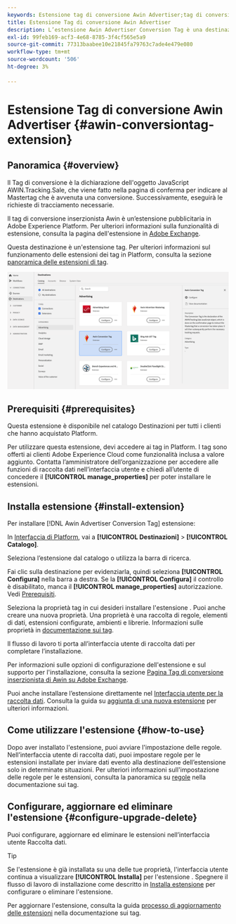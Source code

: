 ```yaml
---
keywords: Estensione tag di conversione Awin Advertiser;tag di conversione;Awin;awin;AWIN
title: Estensione Tag di conversione Awin Advertiser
description: L’estensione Awin Advertiser Conversion Tag è una destinazione pubblicitaria in Adobe Experience Platform. Per ulteriori informazioni sulla funzionalità di estensione, consulta la pagina dell'estensione in Adobe Exchange.
exl-id: 99feb169-acf3-4e68-8785-3f4cf565e5a9
source-git-commit: 77313baabee10e21845fa79763c7ade4e479e080
workflow-type: tm+mt
source-wordcount: '506'
ht-degree: 3%

---
```


# Estensione Tag di conversione Awin Advertiser {#awin-conversiontag-extension}

## Panoramica {#overview}

Il Tag di conversione è la dichiarazione dell&#39;oggetto JavaScript AWIN.Tracking.Sale, che viene fatto nella pagina di conferma per indicare al Mastertag che è avvenuta una conversione. Successivamente, eseguirà le richieste di tracciamento necessarie.

Il tag di conversione inserzionista Awin è un’estensione pubblicitaria in Adobe Experience Platform. Per ulteriori informazioni sulla funzionalità di estensione, consulta la pagina dell&#39;estensione in [Adobe Exchange](https://exchange.adobe.com/experiencecloud.details.103240.awin-conversion-tag.html).

Questa destinazione è un&#39;estensione tag. Per ulteriori informazioni sul funzionamento delle estensioni dei tag in Platform, consulta la sezione [panoramica delle estensioni di tag](../launch-extensions/overview.md).

![Estensione Awin Advertiser Conversiontag nell’interfaccia utente](../../assets/catalog/advertising/awin-conversion-tag/catalog.png)

## Prerequisiti {#prerequisites}

Questa estensione è disponibile nel catalogo Destinazioni per tutti i clienti che hanno acquistato Platform.

Per utilizzare questa estensione, devi accedere ai tag in Platform. I tag sono offerti ai clienti Adobe Experience Cloud come funzionalità inclusa a valore aggiunto. Contatta l’amministratore dell’organizzazione per accedere alle funzioni di raccolta dati nell’interfaccia utente e chiedi all’utente di concedere il **[!UICONTROL manage_properties]** per poter installare le estensioni.

## Installa estensione {#install-extension}

Per installare [!DNL Awin Advertiser Conversion Tag] estensione:

In [Interfaccia di Platform](https://platform.adobe.com/), vai a **[!UICONTROL Destinazioni]** > **[!UICONTROL Catalogo]**.

Seleziona l’estensione dal catalogo o utilizza la barra di ricerca.

Fai clic sulla destinazione per evidenziarla, quindi seleziona **[!UICONTROL Configura]** nella barra a destra. Se la **[!UICONTROL Configura]** il controllo è disabilitato, manca il **[!UICONTROL manage_properties]** autorizzazione. Vedi [Prerequisiti](#prerequisites).

Seleziona la proprietà tag in cui desideri installare l&#39;estensione . Puoi anche creare una nuova proprietà. Una proprietà è una raccolta di regole, elementi di dati, estensioni configurate, ambienti e librerie. Informazioni sulle proprietà in [documentazione sui tag](../../../tags/ui/administration/companies-and-properties.md).

Il flusso di lavoro ti porta all’interfaccia utente di raccolta dati per completare l’installazione.

Per informazioni sulle opzioni di configurazione dell&#39;estensione e sul supporto per l&#39;installazione, consulta la sezione [Pagina Tag di conversione inserzionista di Awin su Adobe Exchange](https://exchange.adobe.com/experiencecloud.details.103240.awin-conversion-tag.html).

Puoi anche installare l’estensione direttamente nel [Interfaccia utente per la raccolta dati](https://experience.adobe.com/#/data-collection/). Consulta la guida su [aggiunta di una nuova estensione](../../../tags/ui/managing-resources/extensions/overview.md#add-a-new-extension) per ulteriori informazioni.


## Come utilizzare l&#39;estensione {#how-to-use}

Dopo aver installato l&#39;estensione, puoi avviare l&#39;impostazione delle regole. Nell’interfaccia utente di raccolta dati, puoi impostare regole per le estensioni installate per inviare dati evento alla destinazione dell’estensione solo in determinate situazioni. Per ulteriori informazioni sull&#39;impostazione delle regole per le estensioni, consulta la panoramica su [regole](../../../tags/ui/managing-resources/rules.md) nella documentazione sui tag.

## Configurare, aggiornare ed eliminare l&#39;estensione {#configure-upgrade-delete}

Puoi configurare, aggiornare ed eliminare le estensioni nell’interfaccia utente Raccolta dati.

>[!TIP]
>
>Se l&#39;estensione è già installata su una delle tue proprietà, l&#39;interfaccia utente continua a visualizzare **[!UICONTROL Installa]** per l&#39;estensione . Spegnere il flusso di lavoro di installazione come descritto in [Installa estensione](#install-extension) per configurare o eliminare l&#39;estensione.

Per aggiornare l&#39;estensione, consulta la guida [processo di aggiornamento delle estensioni](../../../tags/ui/managing-resources/extensions/extension-upgrade.md) nella documentazione sui tag.
